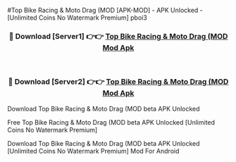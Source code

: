 #Top Bike Racing & Moto Drag (MOD [APK-MOD] - APK Unlocked - [Unlimited Coins No Watermark Premium] pboi3



<div align="center">

<h3>🔴 Download [Server1] 👉👉 <a href="https://momento.my/?title=Top_Bike_Racing_&_Moto_Drag_(MOD">Top Bike Racing & Moto Drag (MOD Mod Apk</a></h3><br>

<h3>🔴 Download [Server2] 👉👉 <a href="https://momento.my/?title=Top_Bike_Racing_&_Moto_Drag_(MOD">Top Bike Racing & Moto Drag (MOD Mod Apk</a></h3>
</div>



Download Top Bike Racing & Moto Drag (MOD beta APK Unlocked

Free Top Bike Racing & Moto Drag (MOD beta APK Unlocked [Unlimited Coins No Watermark Premium]

Download Top Bike Racing & Moto Drag (MOD beta APK Unlocked [Unlimited Coins No Watermark Premium] Mod For Android
